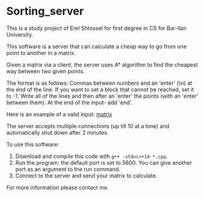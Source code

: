 # Sorting_server

This is a study project of Erel Shtossel for first degree in CS for Bar-Ilan University.

This software is a server that can calculate a cheap way to go from one point to another in a matrix.

Given a matrix via a client, the server uses A* algorithm to find the cheapest way between two given points.

The format is as follows:
Commas between numbers and an 'enter' (\n) at the end of the line. 
If you want to set a block that cannot be reached, set it to -1.
Write all of the lines and then after an 'enter' the points (with an 'enter' between them).
At the end of the input- add 'end'.

Here is an example of a valid input: [matrix](/matrix_expamle.txt)

The server accepts multiple connections (up till 10 at a time) and automatically shut down after 2 minutes.

To use this software:
1. Download and compile this code with `g++ -std=c++14 *.cpp`.
2. Run the program: the default port is set to 5600. You can give another port as an argument to the run command.
3. Connect to the server and send your matrix to calculate.

For more information please contact me.
